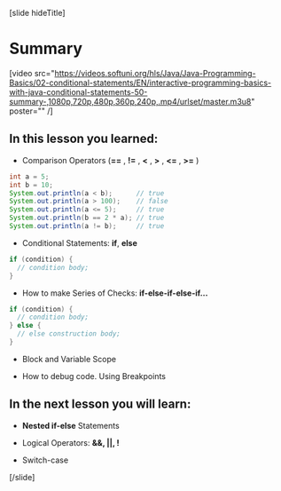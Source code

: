 [slide hideTitle]
# Summary

[video src="https://videos.softuni.org/hls/Java/Java-Programming-Basics/02-conditional-statements/EN/interactive-programming-basics-with-java-conditional-statements-50-summary-,1080p,720p,480p,360p,240p,.mp4/urlset/master.m3u8" poster="" /]

## In this lesson you learned: 

- Comparison Operators (**==** , **!=** , **<** , **>** , **<=** , **>=** )

```java live
int a = 5;
int b = 10;
System.out.println(a < b);      // true
System.out.println(a > 100);    // false
System.out.println(a <= 5);     // true
System.out.println(b == 2 * a); // true
System.out.println(a != b);     // true
```

- Conditional Statements: **if**, **else**

```java
if (condition) {
  // condition body;
}
```

- How to make Series of Checks: **if-else-if-else-if...**

```java
if (condition) {
  // condition body;
} else {
  // else construction body;
}
```

- Block and Variable Scope

- How to debug code. Using Breakpoints

## In the next lesson you will learn:

- **Nested if-else** Statements

- Logical Operators: **&&, ||, !**

- Switch-case


[/slide]